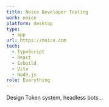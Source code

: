 ```yaml
---
title: Noice Developer Tooling
work: noice
platform: desktop
type:
  - app
url: https://noice.com
tech:
  - TypeScript
  - React
  - Esbuild
  - Vite
  - Node.js
role: Everything
---
```


Design Token system, headless bots...
